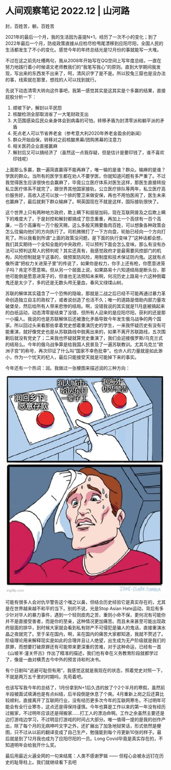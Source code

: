 # 人间观察笔记 2022.12 | 山河路

封，百姓苦，躺，百姓苦

2021年的最后一个月，我的生活因为喜提N+1，经历了一次不小的变化；到了2022年最后一个月，防疫政策直接从应检尽检甩尾漂移到应阳尽阳，全国人民的生活都发生了不小的变化。感觉今年的年终总结光是12月份的事就能写一大堆。

不过在这之前先吐槽两句，我从2008年开始写在QQ空间上写年度总结，一直在努力地践行着小时候语文老师教我们的“我笔写我心”的原则。直到大学期间我发现，写出来的东西发不出来了，呵，清风识字了是不是。所以狡兔三窟也是没办法的事，线索就在那里，想找的人可以找到就行。

先说下动态清零大转向这件事吧，我第一感觉其实是这其实是个多赢的结果，直接屁股分析一下：
1. 顺坡下驴，解封以平民怨
2. 核酸检测全部取消省了一大笔财政支出
3. 大范围感染后民众亲身体会到病毒的可怕，转移矛盾为封清零派和躺平派的矛盾
4. 死点老人可以节省养老金（参考意大利2020年养老金盈余的新闻）
5. 群众开始自保，转移对之前核酸黑幕/团购黑幕的注意力
6. 相关医药企业直接赢麻
7. 解封后又可以搞经济了（虽然这一点我存疑，但是估计是要印钱了，谁不喜欢印钱呢）

上面那么多赢，数一遍简直赢得不能再麻了，唯一输的是谁？群众。输麻的是谁？学医的群众。当所有的医学生都在劝人不要学医，你就知道问题有多严重了。不过我觉得医生应该很快也会赢麻了，毕竟公立医疗体系对医生这样，那医生直接转投私立医疗体系不就完了，跟世界其他国家接轨，公立医疗排队等两年，私立医疗高价服务好，高收入还可以放一个排的警卫来做安保，再也不用怕医闹了，医生未来也赢麻了，最后就剩下群众输麻了。啊英国现在不就是这样，国际接轨很快了。

这个世界上只有两种地方政府，欺上瞒下和层层加码，现在互联网普及之后欺上瞒下的难度大了，于是封控和解封都搞成了怨念重重，再加上一个高俅有一百个高廉，一百个高廉有一万个殷天赐，这么多殷天赐要鱼肉百姓，可以想象各种政策会怎么往偏向他们的方向执行了。司机微微打了一下方向盘，轮胎已经向一个方向打死了。所以我看到所谓“上面的政策没问题，是下面的执行变味了”这种话都会想，我们其实期待一个全知全能的中央政府，可以预判下面会怎么变味。那么有没有办法可以预判这帮人的预判呢？其实还真有，我感觉政府才是最需要风控部门的机构，风险控制就是干这事的，做预案防风险，用制度和技术保证防内鬼。这就有点像所谓“把权力关进笼子里”的传说了，如果你是权力，你手上还有枪，你愿意进笼子吗？肯定不愿意嘛。但从另一个层面上说，如果路易十六知道结局是断头台，那他可能倒是愿意进笼子的，但谁也无法预知未来啊，何况历史上路易十六这种倒霉鬼还是太少了，多的还是无数头颅无量血，春风又绿煤山树。

苏联的解体其实蕴含了一个恐怖的隐喻，那就是二战之后已经不可能再通过暴力革命创造独立自主的政权了，或者说创造了也活不久；唯一的道路是借助内部力量攻破堡垒，然后给所有人带来悲惨的结局。啊，没错我说的其实就是11月底被搞起来的白纸运动，动态清零是结束了没错，但所有人迎来的是应阳尽阳，获利的还是那一小撮人。我说的也是苏联解体后还被激化矛盾导致今年发生俄乌战争的两个国家。所以回过头来看那些拿着党史想着重演历史的学生，一来我怀疑历史有没有可能重演，就好像党史也是从苏联路线中脱离出来的，如果不离开苏联路线，五次围剿后就没有党史了；二来我也怀疑就算党史重演了，我们会迎接俄罗斯/乌克兰式的结局么。今年的俄乌战争算是给我国人民普及了一遍苏联教训。尤其乌克兰“欧洲子宫”的称号，再次印证了什么叫“国家不幸色批幸”。也许人的力量就是如此渺小，作为一个忧天的杞人，最后只能接受天就是可能掉下来的事实。

今年还有一个热词：润。我做过一张梗图来描述润的三种方向：

![润之](../img/12_%E6%B6%A6%E4%B9%8B.jpg)

可能有很多人会对仇华警告这个嗤之以鼻，但结合历史经验它是真实存在的，尤其是在世界越来越不和平的当下。别的不说，光是Stop Asian Hate运动，背后有多少针对华人的暴力事件，遇到一个轻则皮肉之苦，重则小命不保，更何况有可能你并不是直接受害者，而是你的至亲，这种情况更加痛苦。而且未来甚至可能出现政府层面的排华，到时候大家就会看到私有财产不可侵犯是骗人的鬼话，直接重演水晶之夜就完了。至于呆在国内，啊，呆在国内的痛苦大家都知道，我就不赘述了。阶级理论用来解释现实是如此的合理并且让人绝望，出生成为无产阶级就是我们的原罪，而想要打破原罪还有可能带来更深重的苦难，对于这种命运，已经有一首《山坡羊·潼关怀古》作出了精准的描述，我们也有幸在义务教育阶段就都学过了，像是一曲对横贯古今中外的预言诗和判决书。

有个日剧叫“逃避可耻但有用”，我感觉这就是我现在的状态，照着党史对照一下，不就是两万五千里的时期吗，先苟着吧。

也该写写我今年的总结了，1月份拿到N+1后久违的放了个2个半月的寒假，虽然前半段被面试填满也是有点纠结，后半段倒是休息了个爽。4月重新上岗之后还算比较顺利，直接离开了互联网行业，没有经历更多次今年的互联网寒冬。不过明年可能会有全行业寒冬，这点还是得保持谨慎。今年也算是工作以来的第一年没有经历过搬家，不过明年应该还是得搬家……打工人的漂泊命啊。工作之余虽然主要还是边打游戏边学习，不过明显打游戏的时间占大部分。唯一值得一提的是我的创作产出，除了每个月的无病呻吟文字之外，还扩展出了加急地狱笑话，形式依然是梗图，只不过从以前的翻译变成了自己生产，勉强能到每个月更新10张的样子。最后就是到了12月我也成为了应阳尽阳的一员。Long Covid毕竟是真实存在的，不知道明年会给我开什么奖。

最后用最近火遍全网的一句来结尾：人类不感谢罗辑 —— 但程心会被永远钉在历史的耻辱柱上。我们就继续看下去吧
